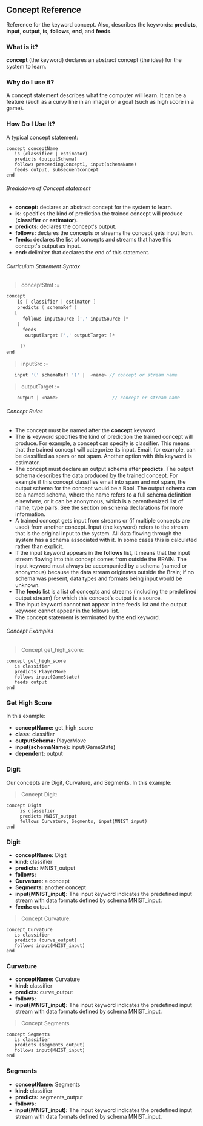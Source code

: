## Concept Reference

Reference for the keyword concept. Also, describes the keywords: **predicts**, **input**, **output**, **is**, **follows**, **end**, and **feeds**.

### What is it?

**concept** (the keyword) declares an abstract concept (the idea) for the system to learn.

### Why do I use it?

A concept statement describes what the computer will learn. It can be a feature (such as a curvy line in an image) or a goal (such as high score in a game).

### How Do I Use It?

A typical concept statement:

```inkling
concept conceptName
   is (classifier | estimator)
   predicts (outputSchema)
   follows preceedingConcept1, input(schemaName)
   feeds output, subsequentconcept
end
```

###### Breakdown of Concept statement

* **concept:** declares an abstract concept for the system to learn.
* **is:** specifies the kind of prediction the trained concept will produce (**classifier** or **estimator**).
* **predicts:** declares the concept's output.
* **follows:** declares the concepts or streams the concept gets input from.
* **feeds:** declares the list of concepts and streams that have this concept's output as input.
* **end:** delimiter that declares the end of this statement.

###### Curriculum Statement Syntax

> conceptStmt :=

```c
concept
    is [ classifier | estimator ]
    predicts ( schemaRef )
   [
      follows inputSource [',' inputSource ]*                                ]?
    [
      feeds
       outputTarget [',' outputTarget ]*

     ]?
end
```

> inputSrc :=

```c
   input '(' schemaRef? ')' |  <name> // concept or stream name
```

> outputTarget :=

```c
    output | <name>                    // concept or stream name
```

###### Concept Rules

* The concept must be named after the **concept** keyword.
* The **is** keyword specifies the kind of prediction the trained concept will produce. For example, a concept can specify is classifier. This means that the trained concept will categorize its input. Email, for example, can be classified as spam or not spam. Another option with this keyword is estimator.
* The concept must declare an output schema after **predicts**. The output schema describes the data produced by the trained concept. For example if this concept classifies email into spam and not spam, the output schema for the concept would be a Bool. The output schema can be a named schema, where the name refers to a full schema definition elsewhere, or it can be anonymous, which is a parenthesized list of name, type pairs. See the section on schema declarations for more information.
* A trained concept gets input from streams or (if multiple concepts are used) from another concept. Input (the keyword) refers to the stream that is the original input to the system. All data flowing through the system has a schema associated with it. In some cases this is calculated rather than explicit.
* If the input keyword appears in the **follows** list, it means that the input stream flowing into this concept comes from outside the BRAIN. The input keyword must always be accompanied by a schema (named or anonymous) because the data stream originates outside the Brain; if no schema was present, data types and formats being input would be unknown.
* The **feeds** list is a list of concepts and streams (including the predefined output stream) for which this concept's output is a source.
* The input keyword cannot not appear in the feeds list and the output keyword cannot appear in the follows list.
* The concept statement is terminated by the **end** keyword.

###### Concept Examples

> Concept get_high_score:

```inkling
concept get_high_score
   is classifier
   predicts PlayerMove
   follows input(GameState)
   feeds output
end
```

### Get High Score

In this example:

* **conceptName:** get_high_score
* **class:** classifier
* **outputSchema:** PlayerMove
* **input(schemaName):** input(GameState)
* **dependent:** output

### Digit

Our concepts are Digit, Curvature, and Segments. In this example:

> Concept Digit:

```inkling
concept Digit
     is classifier
     predicts MNIST_output
     follows Curvature, Segments, input(MNIST_input)
end
```

### Digit
* **conceptName:** Digit
* **kind:** classifier
* **predicts:** MNIST_output
* **follows:**
* **Curvature:** a concept
* **Segments:** another concept
* **input(MNIST_input):** The input keyword indicates the predefined input    stream with data formats defined by schema MNIST_input.
* **feeds:** output

> Concept Curvature:

```inkling
concept Curvature
   is classifier
   predicts (curve_output)
   follows input(MNIST_input)
end
```

### Curvature
* **conceptName:** Curvature
* **kind:** classifier
* **predicts:** curve_output
* **follows:**
* **input(MNIST_input):** The input keyword indicates the predefined input    stream with data formats defined by schema MNIST_input.

> Concept Segments

```inkling
concept Segments
   is classifier
   predicts (segments_output)
   follows input(MNIST_input)
end
```

### Segments
* **conceptName:** Segments
* **kind:** classifier
* **predicts:** segments_output
* **follows:**
* **input(MNIST_input):** The input keyword indicates the predefined input    stream with data formats defined by schema MNIST_input.
